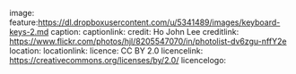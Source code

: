 image:
  feature:https://dl.dropboxusercontent.com/u/5341489/images/keyboard-keys-2.md
  caption:
  captionlink:
  credit: Ho John Lee
  creditlink: https://www.flickr.com/photos/hjl/8205547070/in/photolist-dv6zgu-nffY2e
  location:
  locationlink:
  licence: CC BY 2.0
  licencelink: https://creativecommons.org/licenses/by/2.0/
  licencelogo:
